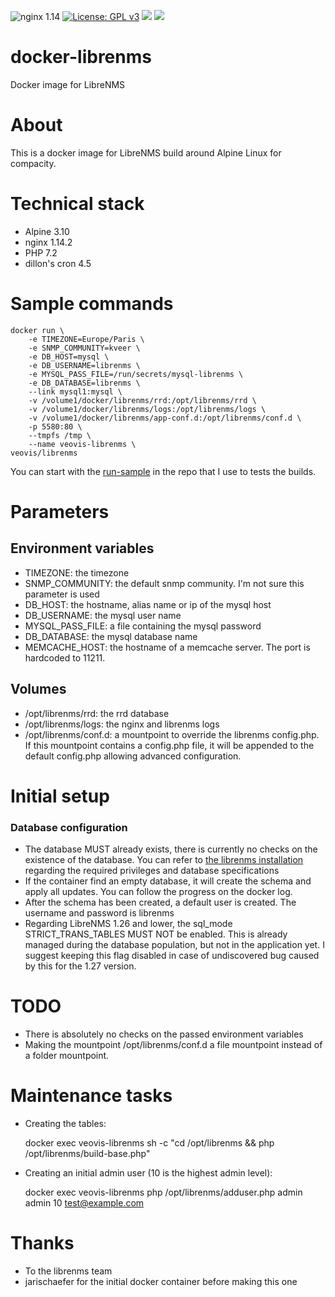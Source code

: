 ![nginx 1.14](https://img.shields.io/badge/nginx-1.14-brightgreen.svg) [![License: GPL v3](https://img.shields.io/github/license/LordVeovis/docker-librenms.svg)](https://www.gnu.org/licenses/gpl-3.0) [![](https://img.shields.io/docker/pulls/veovis/librenms.svg)](https://hub.docker.com/r/veovis/librenms/ 'Docker Hub') [![](https://img.shields.io/docker/build/veovis/librenms.svg)](https://hub.docker.com/r/veovis/librenms/builds/ 'Docker Hub')

# docker-librenms
Docker image for LibreNMS

# About
This is a docker image for LibreNMS build around Alpine Linux for compacity.

# Technical stack

* Alpine 3.10
* nginx 1.14.2
* PHP 7.2
* dillon's cron 4.5

# Sample commands
	docker run \
		-e TIMEZONE=Europe/Paris \
		-e SNMP_COMMUNITY=kveer \
		-e DB_HOST=mysql \
		-e DB_USERNAME=librenms \
		-e MYSQL_PASS_FILE=/run/secrets/mysql-librenms \
		-e DB_DATABASE=librenms \
		--link mysql1:mysql \
		-v /volume1/docker/librenms/rrd:/opt/librenms/rrd \
		-v /volume1/docker/librenms/logs:/opt/librenms/logs \
		-v /volume1/docker/librenms/app-conf.d:/opt/librenms/conf.d \
		-p 5580:80 \
		--tmpfs /tmp \
		--name veovis-librenms \
	veovis/librenms

You can start with the [run-sample](run-sample) in the repo that I use to tests the builds.

# Parameters

## Environment variables
* TIMEZONE: the timezone
* SNMP_COMMUNITY: the default snmp community. I'm not sure this parameter is used
* DB_HOST: the hostname, alias name or ip of the mysql host
* DB_USERNAME: the mysql user name
* MYSQL_PASS_FILE: a file containing the mysql password
* DB_DATABASE: the mysql database name
* MEMCACHE_HOST: the hostname of a memcache server. The port is hardcoded to 11211.

## Volumes
* /opt/librenms/rrd: the rrd database
* /opt/librenms/logs: the nginx and librenms logs
* /opt/librenms/conf.d: a mountpoint to override the librenms config.php. If this mountpoint contains a config.php file, it will be appended to the default config.php allowing advanced configuration.

# Initial setup

### Database configuration

* The database MUST already exists, there is currently no checks on the existence of the database. You can refer to [the librenms installation](http://docs.librenms.org/Installation/Installation-Ubuntu-1604-Nginx/#install-configure-mysql) regarding the required privileges and database specifications
* If the container find an empty database, it will create the schema and apply all updates. You can follow the progress on the docker log.
* After the schema has been created, a default user is created. The username and password is librenms
* Regarding LibreNMS 1.26 and lower, the sql_mode STRICT_TRANS_TABLES MUST NOT be enabled. This is already managed during the database population, but not in the application yet. I suggest keeping this flag disabled in case of undiscovered bug caused by this for the 1.27 version.

# TODO
- There is absolutely no checks on the passed environment variables
- Making the mountpoint /opt/librenms/conf.d a file mountpoint instead of a folder mountpoint.

# Maintenance tasks

* Creating the tables:

	docker exec veovis-librenms sh -c "cd /opt/librenms && php /opt/librenms/build-base.php"

* Creating an initial admin user (10 is the highest admin level):

	docker exec veovis-librenms php /opt/librenms/adduser.php admin admin 10 test@example.com

# Thanks
* To the librenms team
* jarischaefer for the initial docker container before making this one

